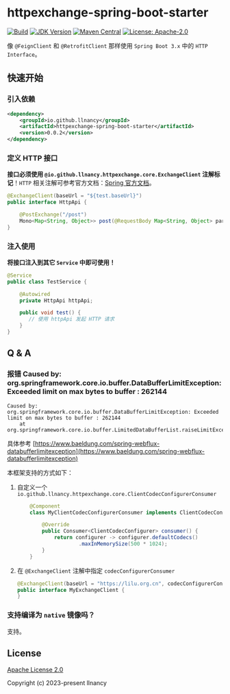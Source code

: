 # httpexchange-spring-boot-starter

[![Build](https://img.shields.io/github/actions/workflow/status/llnancy/httpexchange-spring-boot-starter/build.yml?branch=master)](https://github.com/llnancy/httpexchange-spring-boot-starter/actions)
[![JDK Version](https://img.shields.io/badge/JDK-17-0e83c)](https://www.oracle.com/java/technologies/javase/17all-relnotes.html)
[![Maven Central](https://img.shields.io/maven-central/v/io.github.llnancy/httpexchange-spring-boot-starter)](https://search.maven.org/artifact/io.github.llnancy/httpexchange-spring-boot-starter)
[![License: Apache-2.0](https://img.shields.io/github/license/llnancy/httpexchange-spring-boot-starter?color=FF5531)](https://opensource.org/license/apache-2-0/)

像 `@FeignClient` 和 `@RetrofitClient` 那样使用 `Spring Boot 3.x` 中的 `HTTP Interface`。

## 快速开始

### 引入依赖

```xml
<dependency>
    <groupId>io.github.llnancy</groupId>
    <artifactId>httpexchange-spring-boot-starter</artifactId>
    <version>0.0.2</version>
</dependency>
```

### 定义 HTTP 接口

**接口必须使用 `@io.github.llnancy.httpexchange.core.ExchangeClient` 注解标记**！`HTTP` 相关注解可参考官方文档：[Spring 官方文档](https://docs.spring.io/spring-framework/reference/integration/rest-clients.html#rest-http-interface-method-parameters)。

```java
@ExchangeClient(baseUrl = "${test.baseUrl}")
public interface HttpApi {

    @PostExchange("/post")
    Mono<Map<String, Object>> post(@RequestBody Map<String, Object> params);
}
```

### 注入使用

**将接口注入到其它 `Service` 中即可使用！**

```java
@Service
public class TestService {

    @Autowired
    private HttpApi httpApi;

    public void test() {
       // 使用 httpApi 发起 HTTP 请求
    }
}
```

## Q & A

### 报错 Caused by: org.springframework.core.io.buffer.DataBufferLimitException: Exceeded limit on max bytes to buffer : 262144

```text
Caused by: org.springframework.core.io.buffer.DataBufferLimitException: Exceeded limit on max bytes to buffer : 262144
	at org.springframework.core.io.buffer.LimitedDataBufferList.raiseLimitException(LimitedDataBufferList.java:99)
```

具体参考 [https://www.baeldung.com/spring-webflux-databufferlimitexception](https://www.baeldung.com/spring-webflux-databufferlimitexception)

本框架支持的方式如下：

1. 自定义一个 `io.github.llnancy.httpexchange.core.ClientCodecConfigurerConsumer`

    ```java
        @Component
        class MyClientCodecConfigurerConsumer implements ClientCodecConfigurerConsumer {
    
            @Override
            public Consumer<ClientCodecConfigurer> consumer() {
                return configurer -> configurer.defaultCodecs()
                        .maxInMemorySize(500 * 1024);
            }
        }
    ```

2. 在 `@ExchangeClient` 注解中指定 `codecConfigurerConsumer`

    ```java
    @ExchangeClient(baseUrl = "https://lilu.org.cn", codecConfigurerConsumer = MyClientCodecConfigurerConsumer.class)
    public interface MyExchangeClient {
    }
    ```

### 支持编译为 `native` 镜像吗？

支持。

## License

[Apache License 2.0](https://github.com/llnancy/httpexchange-spring-boot-starter/blob/master/LICENSE)

Copyright (c) 2023-present llnancy
